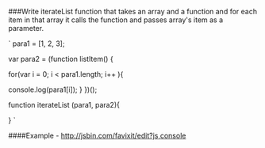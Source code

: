 ###Write iterateList function that takes an array and a function and for each item in that array it calls the function and passes array's item as a parameter.

`
para1 = [1, 2, 3];

var para2 = (function listItem() {
  
 for(var i = 0; i < para1.length; i++ ){
   
   console.log(para1[i]);
 }
})();

 function iterateList (para1, para2){
   
 }
 `

 ####Example - http://jsbin.com/favixit/edit?js,console
    

